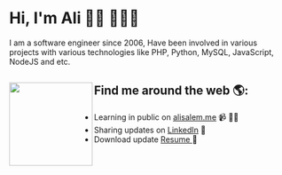 # Hi, I'm Ali 👋🏾 👩🏾‍💻


I am a software engineer since 2006, Have been involved in various projects with various technologies like PHP, Python, MySQL, JavaScript, NodeJS and etc.


## Find me around the web 🌎: <a href="https://alisalem.me"><img align="left" width="150" height="150" src="https://alisalem.me/wp-content/uploads/2020/06/ali-medium-42x42.jpg"></a>
- Learning in public on <a href="https://alisalem.me/">alisalem.me</a> 📹 ✍🏾
- Sharing updates on <a href="https://www.linkedin.com/in/alielsayedsalem/">LinkedIn</a> 💼
- Download update <a href="https://bit.ly/2NsYk17"> Resume </a> 💼
